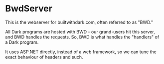 # BwdServer

This is the webserver for builtwithdark.com, often referred to as "BWD."

All Dark programs are hosted with BWD - our grand-users hit this server, and BWD handles the requests.
So, BWD is what handles the "handlers" of a Dark program.

It uses ASP.NET directly, instead of a web framework, so we can tune the exact behaviour of headers and such.